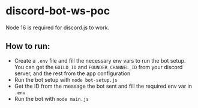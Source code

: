 # discord-bot-ws-poc

Node 16 is required for discord.js to work.

## How to run: 

- Create a `.env` file and fill the necessary env vars to run the bot setup. You can get the `GUILD_ID` and `FOUNDER_CHANNEL_ID` from your discord server, and the rest from the app configuration
- Run the bot setup with `node bot-setup.js`
- Get the ID from the message the bot sent and fill the required env var in `.env`
- Run the bot with `node main.js`
